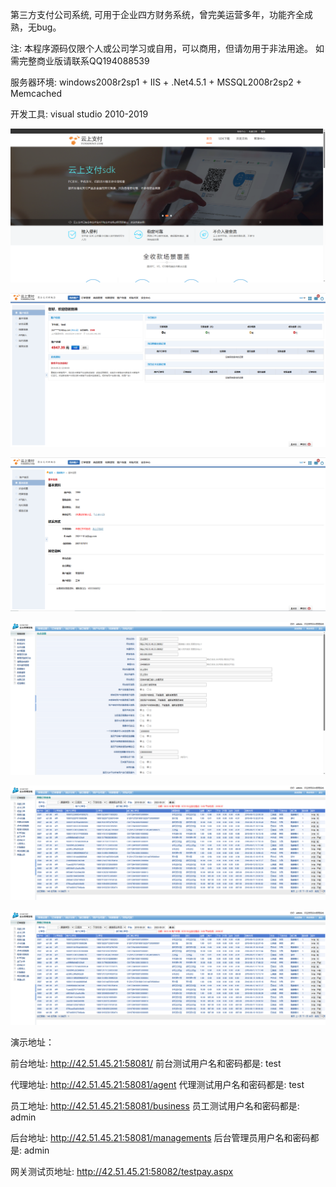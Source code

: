 第三方支付公司系统, 可用于企业四方财务系统，曾完美运营多年，功能齐全成熟，无bug。

注: 本程序源码仅限个人或公司学习或自用，可以商用，但请勿用于非法用途。
如需完整商业版请联系QQ194088539

服务器环境: windows2008r2sp1 + IIS + .Net4.5.1 + MSSQL2008r2sp2 + Memcached

开发工具: visual studio 2010-2019

![输入图片说明](img/8.png)

![输入图片说明](img/9.png)

![输入图片说明](img/10.png)

![输入图片说明](img/1.png)

![输入图片说明](img/2.png)

![输入图片说明](img/3.png)

演示地址：

前台地址: http://42.51.45.21:58081/
前台测试用户名和密码都是: test

代理地址: http://42.51.45.21:58081/agent
代理测试用户名和密码都是: test

员工地址: http://42.51.45.21:58081/business
员工测试用户名和密码都是: admin

后台地址: http://42.51.45.21:58081/managements
后台管理员用户名和密码都是: admin

网关测试页地址: http://42.51.45.21:58082/testpay.aspx
